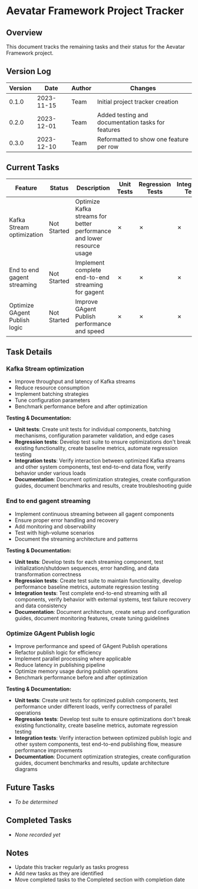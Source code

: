 # Aevatar Framework Project Tracker

## Overview
This document tracks the remaining tasks and their status for the Aevatar Framework project.

## Version Log

| Version | Date | Author | Changes |
|---------|------|--------|---------|
| 0.1.0 | 2023-11-15 | Team | Initial project tracker creation |
| 0.2.0 | 2023-12-01 | Team | Added testing and documentation tasks for features |
| 0.3.0 | 2023-12-10 | Team | Reformatted to show one feature per row |

## Current Tasks

| Feature | Status | Description | Unit Tests | Regression Tests | Integration Tests | Documentation |
|---------|--------|-------------|------------|------------------|-------------------|---------------|
| Kafka Stream optimization | Not Started | Optimize Kafka streams for better performance and lower resource usage | ✗ | ✗ | ✗ | ✗ |
| End to end gagent streaming | Not Started | Implement complete end-to-end streaming for gagent | ✗ | ✗ | ✗ | ✗ |
| Optimize GAgent Publish logic | Not Started | Improve GAgent Publish performance and speed | ✗ | ✗ | ✗ | ✗ |

## Task Details

### Kafka Stream optimization
- Improve throughput and latency of Kafka streams
- Reduce resource consumption
- Implement batching strategies
- Tune configuration parameters
- Benchmark performance before and after optimization

**Testing & Documentation:**
- **Unit tests**: Create unit tests for individual components, batching mechanisms, configuration parameter validation, and edge cases
- **Regression tests**: Develop test suite to ensure optimizations don't break existing functionality, create baseline metrics, automate regression testing
- **Integration tests**: Verify interaction between optimized Kafka streams and other system components, test end-to-end data flow, verify behavior under various loads
- **Documentation**: Document optimization strategies, create configuration guides, document benchmarks and results, create troubleshooting guide

### End to end gagent streaming
- Implement continuous streaming between all gagent components
- Ensure proper error handling and recovery
- Add monitoring and observability
- Test with high-volume scenarios
- Document the streaming architecture and patterns

**Testing & Documentation:**
- **Unit tests**: Develop tests for each streaming component, test initialization/shutdown sequences, error handling, and data transformation correctness
- **Regression tests**: Create test suite to maintain functionality, develop performance baseline metrics, automate regression testing
- **Integration tests**: Test complete end-to-end streaming with all components, verify behavior with external systems, test failure recovery and data consistency
- **Documentation**: Document architecture, create setup and configuration guides, document monitoring features, create tuning guidelines

### Optimize GAgent Publish logic
- Improve performance and speed of GAgent Publish operations
- Refactor publish logic for efficiency
- Implement parallel processing where applicable
- Reduce latency in publishing pipeline
- Optimize memory usage during publish operations
- Benchmark performance before and after optimization

**Testing & Documentation:**
- **Unit tests**: Create unit tests for optimized publish components, test performance under different loads, verify correctness of parallel operations
- **Regression tests**: Develop test suite to ensure optimizations don't break existing functionality, create baseline metrics, automate regression testing
- **Integration tests**: Verify interaction between optimized publish logic and other system components, test end-to-end publishing flow, measure performance improvements
- **Documentation**: Document optimization strategies, create configuration guides, document benchmarks and results, update architecture diagrams

## Future Tasks
- *To be determined*

## Completed Tasks
- *None recorded yet*

## Notes
- Update this tracker regularly as tasks progress
- Add new tasks as they are identified
- Move completed tasks to the Completed section with completion date 